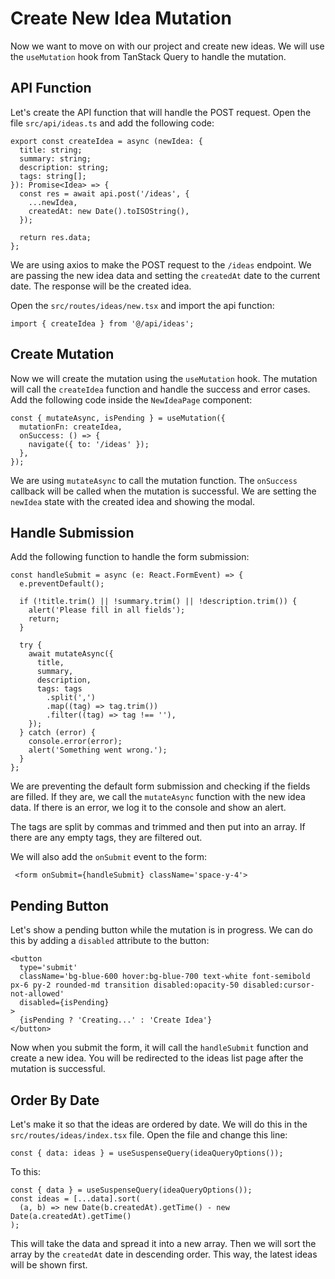 # Create New Idea Mutation

Now we want to move on with our project and create new ideas. We will use the `useMutation` hook from TanStack Query to handle the mutation.

## API Function

Let's create the API function that will handle the POST request. Open the file `src/api/ideas.ts` and add the following code:

```tsx
export const createIdea = async (newIdea: {
  title: string;
  summary: string;
  description: string;
  tags: string[];
}): Promise<Idea> => {
  const res = await api.post('/ideas', {
    ...newIdea,
    createdAt: new Date().toISOString(),
  });

  return res.data;
};
```

We are using axios to make the POST request to the `/ideas` endpoint. We are passing the new idea data and setting the `createdAt` date to the current date. The response will be the created idea.

Open the `src/routes/ideas/new.tsx` and import the api function:

```tsx
import { createIdea } from '@/api/ideas';
```

## Create Mutation

Now we will create the mutation using the `useMutation` hook. The mutation will call the `createIdea` function and handle the success and error cases. Add the following code inside the `NewIdeaPage` component:

```tsx
const { mutateAsync, isPending } = useMutation({
  mutationFn: createIdea,
  onSuccess: () => {
    navigate({ to: '/ideas' });
  },
});
```

We are using `mutateAsync` to call the mutation function. The `onSuccess` callback will be called when the mutation is successful. We are setting the `newIdea` state with the created idea and showing the modal.

## Handle Submission

Add the following function to handle the form submission:

```tsx
const handleSubmit = async (e: React.FormEvent) => {
  e.preventDefault();

  if (!title.trim() || !summary.trim() || !description.trim()) {
    alert('Please fill in all fields');
    return;
  }

  try {
    await mutateAsync({
      title,
      summary,
      description,
      tags: tags
        .split(',')
        .map((tag) => tag.trim())
        .filter((tag) => tag !== ''),
    });
  } catch (error) {
    console.error(error);
    alert('Something went wrong.');
  }
};
```

We are preventing the default form submission and checking if the fields are filled. If they are, we call the `mutateAsync` function with the new idea data. If there is an error, we log it to the console and show an alert.

The tags are split by commas and trimmed and then put into an array.
If there are any empty tags, they are filtered out.

We will also add the `onSubmit` event to the form:

```tsx
 <form onSubmit={handleSubmit} className='space-y-4'>
```

## Pending Button

Let's show a pending button while the mutation is in progress. We can do this by adding a `disabled` attribute to the button:

```tsx
<button
  type='submit'
  className='bg-blue-600 hover:bg-blue-700 text-white font-semibold px-6 py-2 rounded-md transition disabled:opacity-50 disabled:cursor-not-allowed'
  disabled={isPending}
>
  {isPending ? 'Creating...' : 'Create Idea'}
</button>
```

Now when you submit the form, it will call the `handleSubmit` function and create a new idea. You will be redirected to the ideas list page after the mutation is successful.

## Order By Date

Let's make it so that the ideas are ordered by date. We will do this in the `src/routes/ideas/index.tsx` file. Open the file and change this line:

```tsx
const { data: ideas } = useSuspenseQuery(ideaQueryOptions());
```

To this:

```tsx
const { data } = useSuspenseQuery(ideaQueryOptions());
const ideas = [...data].sort(
  (a, b) => new Date(b.createdAt).getTime() - new Date(a.createdAt).getTime()
);
```

This will take the data and spread it into a new array. Then we will sort the array by the `createdAt` date in descending order. This way, the latest ideas will be shown first.

